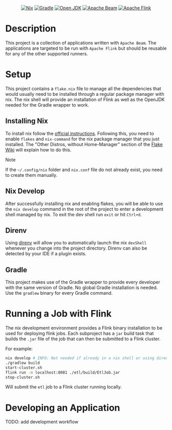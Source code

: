 <div align="center">
<!-- NOTE: The empty line is required for center to work.-->

[![Nix](https://img.shields.io/badge/Nix_devShell-%235277C3?style=for-the-badge&logo=NixOS&logoColor=white)](https://nixos.wiki/wiki/Flakes)
[![Gradle](https://img.shields.io/badge/Gradle%208.6-02303A?style=for-the-badge&logo=Gradle&logoColor=white)](https://docs.gradle.org/8.6/userguide/userguide.html)
[![Open JDK](https://img.shields.io/badge/OpenJDK%2011.0.19-%23437291?style=for-the-badge&logo=openjdk&logoColor=white)](https://flink.apache.org/)
[![Apache Beam](https://custom-icon-badges.demolab.com/badge/Apache%20Beam%202.54-orange?style=for-the-badge&logo=apache-beam&logoColor=white)](https://beam.apache.org/)
[![Apache Flink](https://img.shields.io/badge/Apache%20Flink%201.18.1-E6526F?style=for-the-badge&logo=Apache%20Flink&logoColor=white)](https://flink.apache.org/)
</div>

# Description
This project is a collection of applications written with `Apache Beam`.
The applications are targeted to be run with `Apache Flink` but should be reusable for any of the other supported runners.

# Setup
This project contains a `flake.nix` file to manage all the dependencies that would usually need to be installed through a regular package manager
with nix. The nix shell will provide an installation of Flink as well as the OpenJDK needed for the Gradle wrapper to work.

## Installing Nix
To install nix follow the [official instructions](https://nixos.org/download).
Following this, you need to enable `flakes` and `nix-command` for the nix package manager that you just installed.
The "Other Distros, without Home-Manager" section of the [Flake Wiki](https://nixos.wiki/wiki/Flakes) will explain how to do this.
> [!NOTE]
> If the `~/.config/nix` folder and `nix.conf` file do not already exist, you need to create them manually.

## Nix Develop
After successfully installing nix and enabling flakes, you will be able to use the `nix develop` command in the root of the project to enter a
development shell managed by nix. To exit the dev shell run `exit` or hit `Ctrl+d`.

## Direnv
Using [direnv](https://direnv.net/) will allow you to automatically launch the nix `devShell` whenever you change into the project directory.
Direnv can also be detected by your IDE if a plugin exists. 

## Gradle
This project makes use of the Gradle wrapper to provide every developer with the same version of Gradle. No global Gradle installation is needed.
Use the `gradlew` binary for every Gradle command.

# Running a Job with Flink
The nix development environment provides a Flink binary installation to be used for deploying flink jobs.
Each subproject has a `jar` build task that builds the `.jar` file of the job that can then be submitted to a Flink cluster.

For example:
```bash
nix develop # INFO: Not needed if already in a nix shell or using direnv.
./gradlew build
start-cluster.sh
flink run -m localhost:8081 ./etl/build/EtlJob.jar
stop-cluster.sh
```
Will submit the `etl` job to a Flink cluster running locally.

# Developing an Application
 TODO: add development workflow

